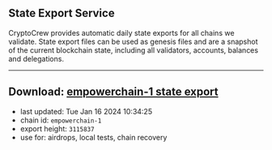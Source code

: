 ## State Export Service
CryptoCrew provides automatic daily state exports for all chains we validate. State export files can be used as genesis files and are a snapshot of the current blockchain state, including all validators, accounts, balances and delegations.

---
**Download: [empowerchain-1 state export](https://dl.ccvalidators.com/SERVICE/empowerchain/empowerchain-1_export_3115837.json)**
---

- last updated: Tue Jan 16 2024 10:34:25
- chain id: `empowerchain-1`
- export height: `3115837`
- use for: airdrops, local tests, chain recovery
